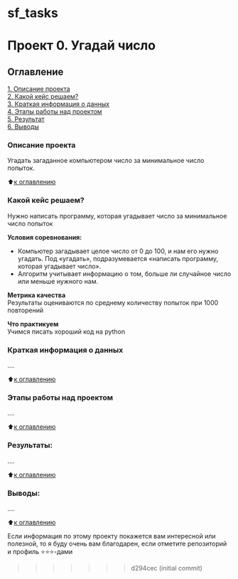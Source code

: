 
# sf_tasks

# Проект 0. Угадай число

## Оглавление  
[1. Описание проекта](https://github.com/shuher237/sf_tasks/blob/main/project_0/README.md#описание-проекта)  
[2. Какой кейс решаем?](https://github.com/shuher237/sf_tasks/blob/main/project_0/README.md#Какой-кейс-решаем)  
[3. Краткая информация о данных](https://github.com/shuher237/sf_tasks/blob/main/project_0/README.md#Краткая-информация-о-данных)  
[4. Этапы работы над проектом](https://github.com/shuher237/sf_tasks/blob/main/project_0/README.md#Этапы-работы-над-проектом)  
[5. Результат](https://github.com/shuher237/sf_tasks/blob/main/project_0/README.md#Результат)    
[6. Выводы](https://github.com/shuher237/sf_tasks/blob/main/project_0/README.md#Выводы) 

### Описание проекта    
Угадать загаданное компьютером число за минимальное число попыток.

:arrow_up:[к оглавлению](https://github.com/shuher237/sf_tasks/tree/main/project_0/README.md#Оглавление)


### Какой кейс решаем?    
Нужно написать программу, которая угадывает число за минимальное число попыток

**Условия соревнования:**  
- Компьютер загадывает целое число от 0 до 100, и нам его нужно угадать. Под «угадать», подразумевается «написать программу, которая угадывает число».
- Алгоритм учитывает информацию о том, больше ли случайное число или меньше нужного нам.

**Метрика качества**     
Результаты оцениваются по среднему количеству попыток при 1000 повторений

**Что практикуем**     
Учимся писать хороший код на python


### Краткая информация о данных
....
  
:arrow_up:[к оглавлению](.README.md#Оглавление)


### Этапы работы над проектом  
....

:arrow_up:[к оглавлению](.README.md#Оглавление)


### Результаты:  
....

:arrow_up:[к оглавлению](.README.md#Оглавление)


### Выводы:  
....

:arrow_up:[к оглавлению](https://github.com/shuher237/sf_tasks/tree/main/project_0/README.md#Оглавление)


Если информация по этому проекту покажется вам интересной или полезной, то я буду очень вам благодарен, если отметите репозиторий и профиль ⭐️⭐️⭐️-дами
>>>>>>> d294cec (initial commit)
